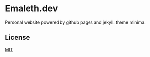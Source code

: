 # Emaleth.dev

Personal website powered by github pages and jekyll. theme minima.
<!--more-->

## License
[MIT](https://choosealicense.com/licenses/mit/)


